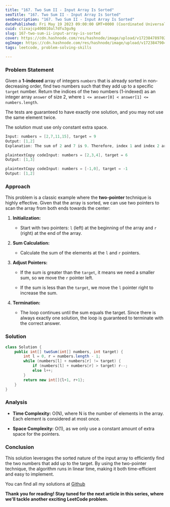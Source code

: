 ```yaml
---
title: "167. Two Sum II - Input Array Is Sorted"
seoTitle: "167. Two Sum II - Input Array Is Sorted"
seoDescription: "167. Two Sum II - Input Array Is Sorted"
datePublished: Fri May 19 2023 09:00:00 GMT+0000 (Coordinated Universal Time)
cuid: clzxajcp400010al7dfu3gu9g
slug: 167-two-sum-ii-input-array-is-sorted
cover: https://cdn.hashnode.com/res/hashnode/image/upload/v1723847897025/8433a493-959e-4d32-ad2d-da78ee907437.jpeg
ogImage: https://cdn.hashnode.com/res/hashnode/image/upload/v1723847904108/50d07e23-4e28-488f-91ab-8b2668ac6002.jpeg
tags: leetcode, problem-solving-skills

---
```


### Problem Statement

Given a **1-indexed** array of integers `numbers` that is already sorted in non-decreasing order, find two numbers such that they add up to a specific `target` number. Return the indices of the two numbers (1-indexed) as an integer array `answer` of size 2, where `1 <= answer[0] < answer[1] <= numbers.length`.

The tests are guaranteed to have exactly one solution, and you may not use the same element twice.

The solution must use only constant extra space.

```java
Input: numbers = [2,7,11,15], target = 9
Output: [1,2]
Explanation: The sum of 2 and 7 is 9. Therefore, index 1 and index 2 are returned.
```

```java
plaintextCopy codeInput: numbers = [2,3,4], target = 6
Output: [1,3]
```

```java
plaintextCopy codeInput: numbers = [-1,0], target = -1
Output: [1,2]
```

### Approach

This problem is a classic example where the **two-pointer** technique is highly effective. Given that the array is sorted, we can use two pointers to scan the array from both ends towards the center:

1. **Initialization:**
    
    * Start with two pointers: `l` (left) at the beginning of the array and `r` (right) at the end of the array.
        
2. **Sum Calculation:**
    
    * Calculate the sum of the elements at the `l` and `r` pointers.
        
3. **Adjust Pointers:**
    
    * If the sum is greater than the `target`, it means we need a smaller sum, so we move the `r` pointer left.
        
    * If the sum is less than the `target`, we move the `l` pointer right to increase the sum.
        
4. **Termination:**
    
    * The loop continues until the sum equals the target. Since there is always exactly one solution, the loop is guaranteed to terminate with the correct answer.
        

### Solution

```java
class Solution {
    public int[] twoSum(int[] numbers, int target) {    
        int l = 0, r = numbers.length - 1;
        while (numbers[l] + numbers[r] != target) {
            if (numbers[l] + numbers[r] > target) r--;
            else l++;
        }
        return new int[]{l+1, r+1};
    }
}
```

### Analysis

* **Time Complexity:** O(N), where N is the number of elements in the array. Each element is considered at most once.
    
* **Space Complexity:** O(1), as we only use a constant amount of extra space for the pointers.
    

### Conclusion

This solution leverages the sorted nature of the input array to efficiently find the two numbers that add up to the target. By using the two-pointer technique, the algorithm runs in linear time, making it both time-efficient and easy to implement.

You can find all my solutions at [Github](https://github.com/salah-jr/My-leetCode-solutions/tree/main/src/com/salah)

**Thank you for reading! Stay tuned for the next article in this series, where we'll tackle another exciting LeetCode problem.**